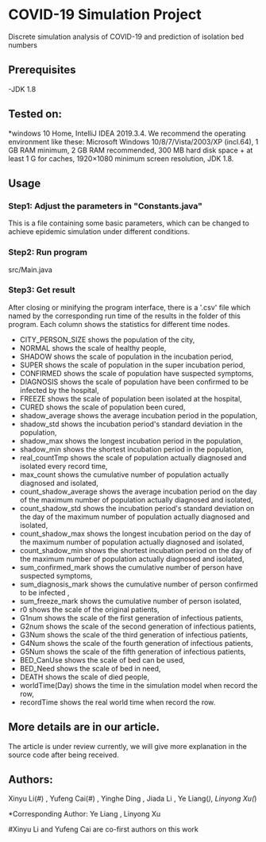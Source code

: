# COVID-19 Simulation Project

Discrete simulation analysis of COVID-19 and prediction of isolation bed numbers

## Prerequisites
-JDK 1.8

## Tested on:
*windows 10 Home, IntelliJ IDEA 2019.3.4.
We recommend the operating environment like these:
Microsoft Windows 10/8/7/Vista/2003/XP (incl.64),
1 GB RAM minimum, 2 GB RAM recommended,
300 MB hard disk space + at least 1 G for caches,
1920×1080 minimum screen resolution,
JDK 1.8.

## Usage

### Step1: Adjust the parameters in "Constants.java" 
This is a file containing some basic parameters, which can be changed to achieve epidemic simulation under different conditions.

### Step2: Run program 
src/Main.java

### Step3: Get result

After closing or minifying the program interface, there is a '.csv' file which named by the corresponding run time of the results in the folder of this program. Each column shows the statistics for different time nodes.
- CITY_PERSON_SIZE shows the population of the city,
- NORMAL shows the scale of healthy people,
- SHADOW shows the scale of population in the incubation period,
- SUPER shows the scale of population in the super incubation period,
- CONFIRMED shows the scale of population have suspected symptoms,
- DIAGNOSIS shows the scale of population have been confirmed to be infected by the hospital,
- FREEZE shows the scale of population been isolated at the hospital,
- CURED shows the scale of population been cured,
- shadow_average shows the average incubation period in the population,
- shadow_std shows the incubation period's standard deviation in the population,
- shadow_max shows the longest incubation period in the population,
- shadow_min shows the shortest incubation period in the population,
- real_countTmp shows the scale of population actually diagnosed and isolated every record time,
- max_count shows the cumulative number of population actually diagnosed and isolated,
- count_shadow_average shows the average incubation period on the day of the maximum 
number of population actually diagnosed and isolated,
- count_shadow_std shows the incubation period's standard deviation on the day of the maximum 
number of population actually diagnosed and isolated,
- count_shadow_max shows the longest incubation period on the day of the maximum 
number of population actually diagnosed and isolated,
- count_shadow_min shows the shortest incubation period on the day of the maximum 
number of population actually diagnosed and isolated,
- sum_confirmed_mark shows the cumulative number of person have suspected symptoms,
- sum_diagnosis_mark shows the cumulative number of person confirmed to be infected ,
- sum_freeze_mark shows the cumulative number of person isolated,
- r0 shows the scale of the original patients,
- G1num shows the scale of the first generation of infectious patients,
- G2num shows the scale of the second generation of infectious patients,
- G3Num shows the scale of the third generation of infectious patients,
- G4Num shows the scale of the fourth generation of infectious patients,
- G5Num shows the scale of the fifth generation of infectious patients,
- BED_CanUse shows the scale of bed can be used,
- BED_Need shows the scale of bed in need,
- DEATH shows the scale of died people,
- worldTime(Day) shows the time in the simulation model  when record the row,
- recordTime shows the real world time when record the row.

## More details are in our article. 
The article is under review currently, we will give more explanation in the source code after being received.

## Authors:

Xinyu Li(#) , Yufeng Cai(#) , Yinghe Ding , Jiada Li , Ye Liang(*), Linyong Xu(*) 

*Corresponding Author: Ye Liang , Linyong Xu

#Xinyu Li and Yufeng Cai are co-first authors on this work
